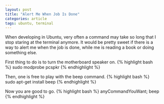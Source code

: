 ```yaml
---
layout: post
title: "Alert Me When Job Is Done"
categories: article
tags: ubuntu, terminal
---
```


When developing in Ubuntu, very often a command may take so long that I stop staring at the terminal anymore. It would be pretty sweet if there is a way to alert me when the job is done, while me is reading a book or doing something else.

First thing to do is to turn the motherboard speaker on.
{% highlight bash %}
sudo modprobe pcspkr
{% endhighlight %}

Then, one is free to play with the beep command.
{% highlight bash %}
sudo apt-get install beep
{% endhighlight %}

Now you are good to go.
{% highlight bash %}
anyCommandYouWant; beep
{% endhighlight %}